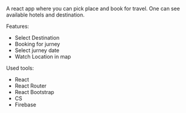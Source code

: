 A react app where you can pick place and book for travel. One can see available hotels and destination.

Features:
- Select Destination
- Booking for jurney
- Select jurney date
- Watch Location in map

Used tools:
- React
- React Router
- React Bootstrap
- CS
- Firebase
